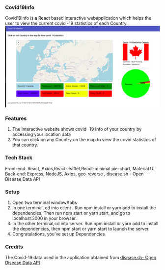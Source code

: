 ### Covid19Info

Covid19Info is a React based interactive webapplication which helps the user to view the current covid -19 statistics of each Country.
![](https://github.com/DivyaJagadish/Covid19Info/blob/master/document/Screenshot.png?raw=true)

### Features

1. The Interactive website shows covid -19 Info of your country by accessing your location data
2. You can click on any Country on the map to view the covid statistics of that country.

### Tech Stack

Front-end: React, Axios,React-leaflet,React-minimal pie-chart, Material UI
Back-end: Express, NodeJS, Axios, geo-reverse , disease.sh - Open Disease Data API

### Setup

1. Open two terminal window/tabs
2. In one terminal, cd into client . Run npm install or yarn add to install the dependencies. Then run npm start or yarn start, and go to localhost:3000 in your browser.
3. In the other terminal,cd into server. Run npm install or yarn add to install the dependencies, then npm start or yarn start to launch the server.
4. Congratulations, you've set up
   Dependencies

### Credits

The Covid-19 data used in the application obtained from [disease.sh- Open Disease Data API](https://disease.sh/)
